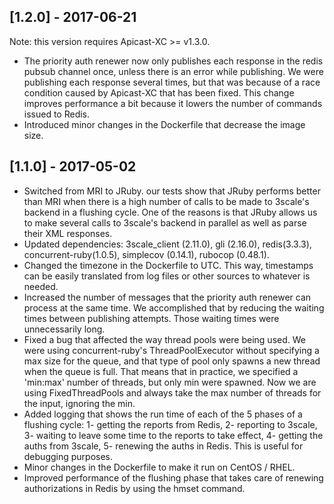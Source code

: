 ## [1.2.0] - 2017-06-21

Note: this version requires Apicast-XC >= v1.3.0.

- The priority auth renewer now only publishes each response in the redis
  pubsub channel once, unless there is an error while publishing.
  We were publishing each response several times, but that was because of a
  race condition caused by Apicast-XC that has been fixed. This change improves
  performance a bit because it lowers the number of commands issued to Redis.
- Introduced minor changes in the Dockerfile that decrease the image size.


## [1.1.0] - 2017-05-02
- Switched from MRI to JRuby. our tests show that JRuby performs better than
  MRI when there is a high number of calls to be made to 3scale's backend in a
  flushing cycle. One of the reasons is that JRuby allows us to make several
  calls to 3scale's backend in parallel as well as parse their XML responses.
- Updated dependencies: 3scale_client (2.11.0), gli (2.16.0), redis(3.3.3),
  concurrent-ruby(1.0.5), simplecov (0.14.1), rubocop (0.48.1).
- Changed the timezone in the Dockerfile to UTC. This way, timestamps can be
  easily translated from log files or other sources to whatever is needed.
- Increased the number of messages that the priority auth renewer can process
  at the same time. We accomplished that by reducing the waiting times between
  publishing attempts. Those waiting times were unnecessarily long.
- Fixed a bug that affected the way thread pools were being used. We were using
  concurrent-ruby's ThreadPoolExecutor without specifying a max size for the
  queue, and that type of pool only spawns a new thread when the queue is full.
  That means that in practice, we specified a 'min:max' number of threads, but
  only min were spawned. Now we are using FixedThreadPools and always take
  the max number of threads for the input, ignoring the min.
- Added logging that shows the run time of each of the 5 phases of a
  flushing cycle: 1- getting the reports from Redis, 2- reporting to 3scale,
  3- waiting to leave some time to the reports to take effect, 4- getting the
  auths from 3scale, 5- renewing the auths in Redis. This is useful for
  debugging purposes.
- Minor changes in the Dockerfile to make it run on CentOS / RHEL.
- Improved performance of the flushing phase that takes care of renewing
  authorizations in Redis by using the hmset command.
